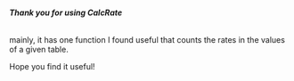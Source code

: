 ###### **Thank you for using CalcRate**

mainly, it has one function I found useful that counts the rates
in the values of a given table.

Hope you find it useful!

